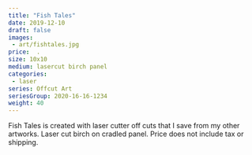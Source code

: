 ```yaml
---
title: "Fish Tales"
date: 2019-12-10
draft: false
images:
 - art/fishtales.jpg
price:  . 
size: 10x10 
medium: lasercut birch panel
categories:
 - laser
series: Offcut Art
seriesGroup: 2020-16-16-1234
weight: 40
---
```


Fish Tales is created with laser cutter off cuts that I save from my other artworks. Laser cut birch on cradled panel. Price does not include tax or shipping.